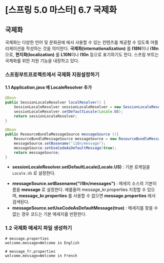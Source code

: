 # [스프링 5.0 마스터] 6.7 국제화


## 국제화
국제화는 다양한 언어 및 문화권에 에서 사용할 수 있는 컨텐츠를 제공할 수 있도록 어플리케이션을 작성하는 것을 의미한다. 
**국제화(internationalization)** 를 **I18N**이나 **i18n**으로, **현지화(localization)** 를 **L10N**이나 **l10n** 등으로 표기하기도 한다. 
스프링 부트는 국제화를 위한 지원 기능을 내장하고 있다.

### 스프링부트프로젝트에서 국제화 지원설정하기
#### 1.1 Application.java 에 LocaleResolver 추가

```java
@Bean
public SessionLocaleResolver localResolver() {
    SessionLocaleResolver sessionLocaleResolver = new SessionLocaleResolver();
    sessionLocaleResolver.setDefaultLocale(Locale.US);
    return sessionLocaleResolver;
}
    
@Bean
public ResourceBundleMessageSource messageSource (){
    ResourceBundleMessageSource messageSource = new ResourceBundleMessageSource();
    messageSource.setBasename("i18n/message");
    messageSource.setUseCodeAsDefaultMessage(true);
    return messageSource;
}
```
* **sessionLocaleResolver.setDefaultLocale(Locale.US)** : 기본 로케일을 `Locale.US` 로 설정한다.
+ **messageSource.setBasename("i18n/messages")** : 메세지 소스의 기본이름을 **message** 로 설정한다. 
  예를들어 message_kr.properties 지정할 수 있으며, **message_kr.properties** 를 사용할 수 없으면 **message.properties** 에서 검색된다.
+ **messageSource.setUseCodeAsDefaultMessage(true)** : 메세지를 찾을 수 없는 경우 코드는 기본 메세지를 반환한다.

### 1.2 국제화 메세지 파일 생성하기
```
# message.properties
welcome.message=Welcome in English

# message_fr.properties
welcome.message=Welcome in French
```
